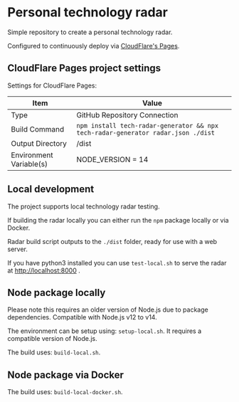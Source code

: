 # Personal technology radar

Simple repository to create a personal technology radar.

Configured to continuously deploy via [CloudFlare's Pages](https://dash.cloudflare.com/).

## CloudFlare Pages project settings

Settings for CloudFlare Pages:

| Item | Value |
| --- | --- |
| Type | GitHub Repository Connection |
| Build Command | `npm install tech-radar-generator && npx tech-radar-generator radar.json ./dist` |
| Output Directory | /dist |
| Environment Variable(s) | NODE_VERSION = 14 |

## Local development

The project supports local technology radar testing.

If building the radar locally you can either run the `npm` package locally or via Docker.

Radar build script outputs to the `./dist` folder, ready for use with a web server.

If you have python3 installed you can use `test-local.sh` to serve the radar at [http://localhost:8000](http://localhost:8000) .

## Node package locally

Please note this requires an older version of Node.js due to package dependencies. Compatible with Node.js v12 to v14.

The environment can be setup using: `setup-local.sh`. It requires a compatible version of Node.js.

The build uses: `build-local.sh`.

## Node package via Docker

The build uses: `build-local-docker.sh`.
